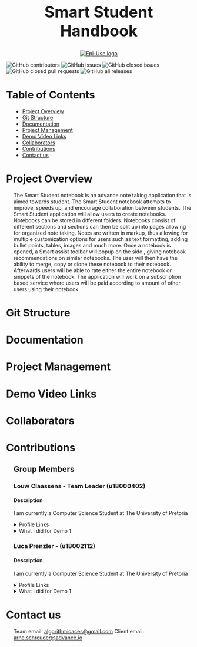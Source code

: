 <h1 align="center" style="font-size: 300%;" > Smart Student Handbook </h1>

<a href="https://www.advance.io/">
    <p align="center">
        <img  src="https://www.advance.io/wp-content/uploads/2020/02/advance-twitter-1.jpg" alt="Epi-Use logo">
    </p>
</a>

![GitHub contributors](https://img.shields.io/github/contributors/COS301-SE-2021/Smart-Student-Handbook?color=green&style=plastic)
![GitHub issues](https://img.shields.io/github/issues/COS301-SE-2021/Smart-Student-Handbook)
![GitHub closed issues](https://img.shields.io/github/issues-closed/COS301-SE-2021/Smart-Student-Handbook)
![GitHub closed pull requests](https://img.shields.io/github/issues-pr-closed/COS301-SE-2021/Smart-Student-Handbook)
![GitHub all releases](https://img.shields.io/github/downloads/COS301-SE-2021/Smart-Student-Handbook/total?style=plastic)


<h1> Table of Contents</h1>

<div style="margin-left: 4%">

- [Project Overview](#project-overview)
- [Git Structure](#git-structure)
- [Documentation](#documentation)
- [Project Management](#project-management)
- [Demo Video Links](#demo-video-links)
- [Collaborators](#collaborators)
- [Contributions](#contributions)
- [Contact us](#contact-us)

</div>

# Project Overview

<div style="margin-left: 4%">

The Smart Student notebook is an advance note taking application that is aimed towards student. The Smart Student notebook attempts to improve, speeds up, and encourage collaboration between students. The Smart Student application will allow users to create notebooks.
Notebooks can be stored in different folders. Notebooks consist of different sections and sections can then be split up into pages allowing for organized note taking. Notes are written in
markup, thus allowing for multiple customization options for users such as text formatting,
adding bullet points, tables, images and much more. Once a notebook is opened, a Smart assist toolbar will popup on the side , giving notebook recommendations on similar notebooks.
The user will then have the ability to merge, copy or clone these notebook to their notebook.
Afterwards users will be able to rate either the entire notebook or snippets of the notebook.
The application will work on a subscription based service where users will be paid according
to amount of other users using their notebook.


</div>

# Git Structure

<div style="margin-left: 4%">
 
</div>

  
# Documentation

<div style="margin-left: 4%">

<!-- * <a href="#">Software Requirements Specification </a>
* <a href="#">Coding Standards </a>
* <a href="#">Technical Installation Guide</a>
* <a href="#">User Manual</a>
* <a href="#">Testing Policy</a> -->

</div>

# Project Management

<div style="margin-left: 4%">

<!-- Description -->

<!-- * <a href="https://github.com/COS301-SE-2021/GeoCode/projects">GitHub project boards:</a> Task allocations and progress tracking.
* <a href="https://meet.google.com/">Google Meets:</a> Formal team meetings and communication between stakeholders.
* <a href="https://discord.com/brand-newover">Discord:</a> Informal team meetings for quick debriefs, communication.
* <a href="https://discord.com/developers/docs/resources/webhooks">Github and Discord Webhooks:</a> Notifications sent to the team's discord server when a commit is made to the GitHub repository.
* <a href="https://www.overleaf.com">Overleaf:</a> LaTeX editor that allows collaboration on creating documentation. -->

</div>



# Demo Video Links

<div style="margin-left: 4%">

<!-- Descriptions goes here -->

<!-- * <a href="#"> Demo 1 </a>
* <a href="#"> Demo 2 </a>
* <a href="#"> Demo 3 </a>
* <a href="#"> Demo 4 </a> -->

</div>

# Collaborators

<div style="margin-left: 4%">

<!-- The Development Team

| [Steven Jordaan](https://sj-jordaan.github.io) | [Bradley Mapstone](https://bradez-of-map-n-stone.github.io/) | [Shaun Naude](https://shaunnaude.github.io/) | [Matthew Kershaw](https://mattyk-dev.github.io/) | [Daniel Nel](https://mdnel.tech/) |
| :---: |:---:| :---:| :---:| :---:|
| [![Steven Jordaan](https://avatars2.githubusercontent.com/u/50364770?s=400&u=fc71708e5f1b450bbc8895c133d9ac50ae5c3838&v=4&s=200)](https://sj-jordaan.github.io/)    | [![Bradley Mapstone](https://avatars1.githubusercontent.com/u/56454573?s=400&u=b3edd9887578d8a29dcb467cc296f3ac05d43d05&v=4&s=200)](https://bradez-of-map-n-stone.github.io/) | [![Shaun Naude](https://avatars1.githubusercontent.com/u/44646417?s=400&u=988e26f57a2785a279c93e992838db03382c7d7e&v=4&s=200)](https://shaunnaude.github.io/)  | [![Matthew Kershaw](https://avatars1.githubusercontent.com/u/54933104?s=400&v=4&s=200)](https://mattyk-dev.github.io/)  | [![Daniel Nel](https://avatars0.githubusercontent.com/u/40039774?s=400&u=dfacc43e5d1cb9a50ccd5493008f41d1cca5ea65&v=4&s=200)](https://mdnel.tech/)  |
| [Portfolio](https://sj-jordaan.github.io/) | [Portfolio](https://bradez-of-map-n-stone.github.io/) | [Portfolio](https://shaunnaude.github.io/) | [Portfolio](https://mattyk-dev.github.io/) | [Portfolio](https://mdnel.tech/) | -->

</div>

# Contributions

<div style="margin-left: 4%">

  ## Group Members

### Louw Claassens - Team Leader (u18000402)

#### Description

I am currently a Computer Science Student at The University of Pretoria

<details><summary>Profile Links</summary>

- [GitHub Profile](https://github.com/Will-A897)
- [CV](https://will-a897.github.io/online-cv/)
- [LinkedIn](https://www.linkedin.com/in/william-agar-1b57521a7/)

</details>

<details><summary> What I did for Demo 1</summary>
  
  - Implemented update dependencies function
  - Implemented helper functions for above function (getSuccessorNodes, getPredecessorNodes, getDependencies, compareDates, addDays)
 </details>
  
### Luca Prenzler - (u18002112)

#### Description

I am currently a Computer Science Student at The University of Pretoria

<details><summary>Profile Links</summary>

- [GitHub Profile](https://github.com/Will-A897)
- [CV](https://will-a897.github.io/online-cv/)
- [LinkedIn](https://www.linkedin.com/in/william-agar-1b57521a7/)

</details>

<details><summary> What I did for Demo 1</summary>
  
  - Implemented update dependencies function
  - Implemented helper functions for above function (getSuccessorNodes, getPredecessorNodes, getDependencies, compareDates, addDays)

### Arno Moller - (u19324058)

#### Description

I am currently a Computer Science Student at The University of Pretoria

<details><summary>Profile Links</summary>

- [GitHub Profile](https://github.com/Will-A897)
- [CV](https://will-a897.github.io/online-cv/)
- [LinkedIn](https://www.linkedin.com/in/william-agar-1b57521a7/)

</details>

<details><summary> What I did for Demo 1</summary>
  
  - Implemented update dependencies function
  - Implemented helper functions for above function (getSuccessorNodes, getPredecessorNodes, getDependencies, compareDates, addDays)
  </details>

  ### Theo Morkel -(u19002514)

#### Description

I am currently a Computer Science Student at The University of Pretoria

<details><summary>Profile Links</summary>

- [GitHub Profile](https://github.com/Will-A897)
- [CV](https://will-a897.github.io/online-cv/)
- [LinkedIn](https://www.linkedin.com/in/william-agar-1b57521a7/)

</details>

<details><summary> What I did for Demo 1</summary>
  
  - Implemented update dependencies function
  - Implemented helper functions for above function (getSuccessorNodes, getPredecessorNodes, getDependencies, compareDates, addDays)
  </details>

  ### Douglas van Reeuwyk -(u19049782)

#### Description

I am currently a Computer Science Student at The University of Pretoria

<details><summary>Profile Links</summary>

- [GitHub Profile](https://github.com/Will-A897)
- [CV](https://will-a897.github.io/online-cv/)
- [LinkedIn](https://www.linkedin.com/in/william-agar-1b57521a7/)

</details>

<details><summary> What I did for Demo 1</summary>
  
  - Implemented update dependencies function
  - Implemented helper functions for above function (getSuccessorNodes, getPredecessorNodes, getDependencies, compareDates, addDays)


</div>

# Contact us

<div style="margin-left: 4%">

<!-- Our email and client email (Company and other info) -->
  Team email: algorithmicaces@gmail.com
  Client email: arne.schreuder@advance.io

</div>
